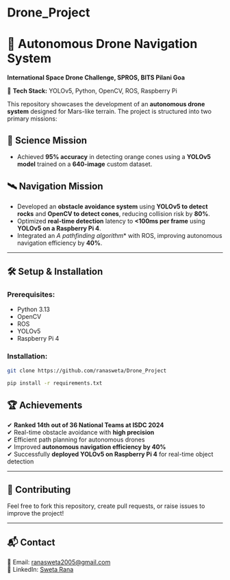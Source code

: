 # Drone_Project
# 🚀 Autonomous Drone Navigation System

**International Space Drone Challenge, SPROS, BITS Pilani Goa**  

📌 **Tech Stack:** YOLOv5, Python, OpenCV, ROS, Raspberry Pi  

This repository showcases the development of an **autonomous drone system** designed for Mars-like terrain. The project is structured into two primary missions:  

## 📡 Science Mission  
- Achieved **95% accuracy** in detecting orange cones using a **YOLOv5 model** trained on a **640-image** custom dataset.  

## 🛰️ Navigation Mission  
- Developed an **obstacle avoidance system** using **YOLOv5 to detect rocks** and **OpenCV to detect cones**, reducing collision risk by **80%**.  
- Optimized **real-time detection** latency to **<100ms per frame** using **YOLOv5 on a Raspberry Pi 4**.  
- Integrated an **A* pathfinding algorithm** with ROS, improving autonomous navigation efficiency by **40%**.  

---



## 🛠️ Setup & Installation
### Prerequisites:
- Python 3.13
- OpenCV  
- ROS  
- YOLOv5  
- Raspberry Pi 4 
### Installation:
```bash
git clone https://github.com/ranasweta/Drone_Project

pip install -r requirements.txt
```
## 🏆 Achievements  
✔ **Ranked 14th out of 36 National Teams at ISDC 2024**  
✔ Real-time obstacle avoidance with **high precision**  
✔ Efficient path planning for autonomous drones  
✔ Improved **autonomous navigation efficiency by 40%**  
✔ Successfully **deployed YOLOv5 on Raspberry Pi 4** for real-time object detection  

---

## 🤝 Contributing  
Feel free to fork this repository, create pull requests, or raise issues to improve the project!  

---
## 📬 Contact  
📧 Email: [ranasweta2005@gmail.com](mailto:ranasweta2005@gmail.com)  
🔗 LinkedIn: [Sweta Rana](https://www.linkedin.com/in/sweta-rana-3702b82a8/) 
